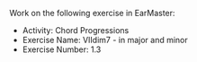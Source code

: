 Work on the following exercise in EarMaster:
- Activity: Chord Progressions
- Exercise Name: VIIdim7 - in major and minor
- Exercise Number: 1.3
